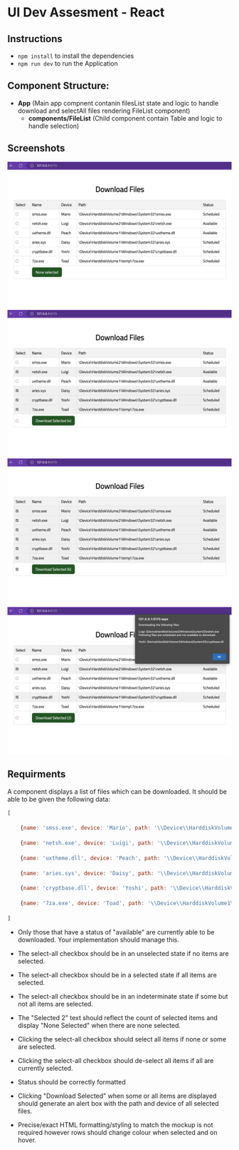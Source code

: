 # UI Dev Assesment - React

## Instructions
- `npm install` to install the dependencies
- `npm run dev` to run the Application

## Component Structure:
- **App** (Main app compnent contanin filesList state and logic to handle download and selectAll files rendering FileList component)
    - **components/FileList** (Child component contain Table and logic to handle selection)

## Screenshots
![Alt text](src/assets/image1.png)
![Alt text](src/assets/image2.png)
![Alt text](src/assets/image3.png)
![Alt text](src/assets/image4.png)

## Requirments
A component displays a list of files which can be downloaded. It should be able to be given the following data:
```javascript
[

    {name: 'smss.exe', device: 'Mario', path: '\\Device\\HarddiskVolume2\\Windows\\System32\\smss.exe', status: 'scheduled'},

    {name: 'netsh.exe', device: 'Luigi', path: '\\Device\\HarddiskVolume2\\Windows\\System32\\netsh.exe', status: 'available'},

    {name: 'uxtheme.dll', device: 'Peach', path: '\\Device\\HarddiskVolume1\\Windows\\System32\\uxtheme.dll', status: 'available'},

    {name: 'aries.sys', device: 'Daisy', path: '\\Device\\HarddiskVolume1\\Windows\\System32\\aries.sys', status: 'scheduled'},

    {name: 'cryptbase.dll', device: 'Yoshi', path: '\\Device\\HarddiskVolume1\\Windows\\System32\\cryptbase.dll', status: 'scheduled'},

    {name: '7za.exe', device: 'Toad', path: '\\Device\\HarddiskVolume1\\temp\\7za.exe', status: 'scheduled'}

]
```
- Only those that have a status of "available" are currently able to be downloaded. Your implementation should manage this.

- The select-all checkbox should be in an unselected state if no items are selected.

- The select-all checkbox should be in a selected state if all items are selected.

- The select-all checkbox should be in an indeterminate state if some but not all items are selected.

- The "Selected 2" text should reflect the count of selected items and display "None Selected" when there are none selected.

- Clicking the select-all checkbox should select all items if none or some are selected.

- Clicking the select-all checkbox should de-select all items if all are currently selected.

- Status should be correctly formatted

- Clicking "Download Selected" when some or all items are displayed should generate an alert box with the path and device of all selected files.

- Precise/exact HTML formatting/styling to match the mockup is not required however rows should change colour when selected and on hover.
